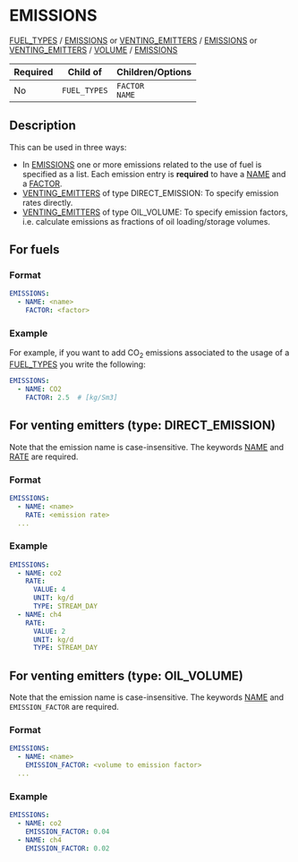 # EMISSIONS
 
[FUEL_TYPES](/about/references/keywords/FUEL_TYPES.md) / 
[EMISSIONS](/about/references/keywords/EMISSIONS.md)
or
[VENTING_EMITTERS](/about/references/keywords/FUEL_TYPES.md) /
[EMISSIONS](/about/references/keywords/EMISSIONS.md)
or 
[VENTING_EMITTERS](/about/references/keywords/FUEL_TYPES.md) /
[VOLUME](/about/references/keywords/VOLUME.md) /
[EMISSIONS](/about/references/keywords/EMISSIONS.md)



| Required   | Child of                  | Children/Options                   |
|------------|---------------------------|------------------------------------|
| No         | `FUEL_TYPES`         | `FACTOR`  <br />  `NAME`            |


## Description
This can be used in three ways:

- In [EMISSIONS](/about/references/keywords/EMISSIONS.md) one or more emissions related to the use of fuel is specified as
a list. Each emission entry is **required** to have a [NAME](/about/references/keywords/NAME.md) and a [FACTOR](/about/references/keywords/FACTOR.mdx).
- [VENTING_EMITTERS](/about/references/keywords/VENTING_EMITTERS.md) of type DIRECT_EMISSION: To specify emission rates directly.
- [VENTING_EMITTERS](/about/references/keywords/VENTING_EMITTERS.md) of type OIL_VOLUME: To specify emission factors, i.e. calculate emissions as fractions of oil loading/storage volumes.

## For fuels
### Format
~~~~~~~~yaml
EMISSIONS:
  - NAME: <name>
    FACTOR: <factor>
~~~~~~~~

### Example
For example, if you want to add CO<sub>2</sub> emissions associated to the usage of a [FUEL_TYPES](/about/references/keywords/FUEL_TYPES.md)
you write the following:

~~~~~~~~yaml
EMISSIONS:
  - NAME: CO2
    FACTOR: 2.5  # [kg/Sm3]
~~~~~~~~

## For venting emitters (type: DIRECT_EMISSION)
Note that the emission name is case-insensitive.
The keywords [NAME](/about/references/keywords/NAME.md) and [RATE](/about/references/keywords/RATE.md) are required.

### Format
~~~~~~~~yaml
EMISSIONS:
  - NAME: <name>
    RATE: <emission rate>
  ...
~~~~~~~~

### Example
~~~~~~~~yaml
EMISSIONS:
  - NAME: co2
    RATE:
      VALUE: 4
      UNIT: kg/d
      TYPE: STREAM_DAY
  - NAME: ch4
    RATE:
      VALUE: 2
      UNIT: kg/d
      TYPE: STREAM_DAY
~~~~~~~~
## For venting emitters (type: OIL_VOLUME)
Note that the emission name is case-insensitive.
The keywords [NAME](/about/references/keywords/NAME.md) and `EMISSION_FACTOR` are required.

### Format
~~~~~~~~yaml
EMISSIONS:
  - NAME: <name>
    EMISSION_FACTOR: <volume to emission factor>
  ...
~~~~~~~~

### Example
~~~~~~~~yaml
EMISSIONS:
  - NAME: co2
    EMISSION_FACTOR: 0.04
  - NAME: ch4
    EMISSION_FACTOR: 0.02
~~~~~~~~